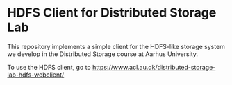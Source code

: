 # HDFS Client for Distributed Storage Lab

This repository implements a simple client for the HDFS-like storage system we develop in the Distributed Storage course at Aarhus University.

To use the HDFS client, go to https://www.acl.au.dk/distributed-storage-lab-hdfs-webclient/
